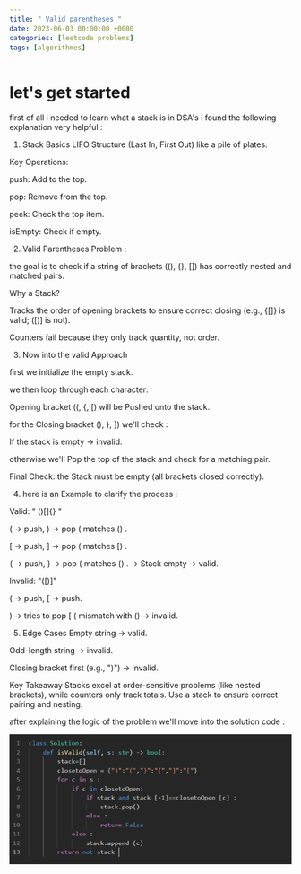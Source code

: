 ```yaml
---
title: " Valid parentheses "
date: 2023-06-03 00:00:00 +0000
categories: [leetcode problems]
tags: [algorithmes]
---
```


# let's get started 




first of all i needed to learn what a stack is in DSA's 
i found the following explanation very helpful : 




1. Stack Basics
LIFO Structure (Last In, First Out) like a pile of plates.

Key Operations:

push: Add to the top.

pop: Remove from the top.

peek: Check the top item.

isEmpty: Check if empty.





2. Valid Parentheses Problem : 

the goal is to check if a string of brackets ((), {}, []) has correctly nested and matched pairs.

Why a Stack?

Tracks the order of opening brackets to ensure correct closing (e.g., {[]} is valid; ([)] is not).

Counters fail because they only track quantity, not order.





3. Now into the valid Approach

first we initialize the empty stack.

we then loop through each character:

Opening bracket ((, {, [) will be Pushed onto the stack.

for the Closing bracket (), }, ]) we'll check : 

If the stack is empty → invalid.

otherwise we'll Pop the top of the stack and check for a matching pair.

Final Check: the Stack must be empty (all brackets closed correctly).





4. here is an Example to clarify the process : 


Valid: " ()[]{}  "

( → push, ) → pop ( matches () .

[ → push, ] → pop ( matches [)  .

{ → push, } → pop ( matches {)  .
→ Stack empty → valid.

Invalid: "([)]"

( → push, [ → push.

) → tries to pop [ ( mismatch with () → invalid.




5. Edge Cases
Empty string → valid.

Odd-length string → invalid.

Closing bracket first (e.g., ")") → invalid.

Key Takeaway
Stacks excel at order-sensitive problems (like nested brackets), while counters only track totals. Use a stack to ensure correct pairing and nesting.


after explaining the logic of the problem we'll move into the solution code :

![Alt text](/assets/img/photo.jpg)